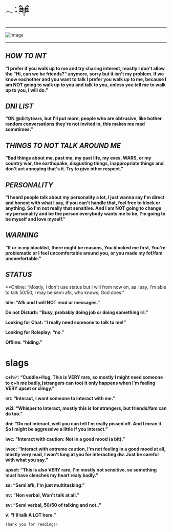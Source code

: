 ## 𓂃 ࣪˖ ִֶཐི༏ཋྀ󠀮

***
![Image](https://github.com/user-attachments/assets/55680c04-bf7c-4b62-ab23-b7b2a59b9ce5)
***
## ***HOW TO INT***

**“I prefer if you walk up to me and try sharing interest, mostly I don't allow the "Hi, can we be friends?" anymore, sorry but it isn't my problem. If we know eachother and you want to talk I prefer you walk up to me, because I am NOT going to walk up to you and talk to you, unless you tell me to walk up to you, I will do.”** 

## ***DNI LIST***

**“ON @dirtytears, but I'll put more, people who are obtrusive, like bother random conversations they're not invited in, this makes me mad sometimes.”**

## ***THINGS TO NOT TALK AROUND ME***

**“Bad things about me, past me, my past life, my exes, WARS, or my country war, the earthquake, disgusting things, inappropriate things and don't act annoying that's it. Try to give other respect.”**

## ***PERSONALITY***

**“I heard people talk about my personality a lot, I just wanna say I'm direct and honest with what I say, if you can't handle that, feel free to block or anything. So I'm not really that sensitive. And I am NOT going to change my personality and be the person everybody wants me to be, I'm going to be myself and love myself.”**

## ***WARNING***

**“If ur in my blocklist, there might be reasons, You blocked me first, You're problematic or I feel uncomfortable around you, or you made my fof/fam uncomfortable.”**

## ***STATUS***

**Online: “Mostly, I don't use status but I will from now on, as I say, I'm able to talk 50/50, I may be semi afk, who knows, God does.”

**Idle: “Afk and I will NOT read ur messages.”**

**Do not Disturb: “Busy, probably doing job or doing something irl.”**

**Looking for Chat: “I really need someone to talk to me!”**

**Looking for Roleplay: “no.”**

**Offline: “hiding.”**

# **slags**

**c+h✅: “Cuddle+Hug, This is VERY rare, so mostly I might need someone to c+h me badly,(strangers can too) it only happens when I'm feeling VERY upset or clingy.”**

**int: “Interact, I want someone to interact with me.”**

**w2i: “Whisper to Interact, mostly this is for strangers, but friends/fam can do too.”**

**dni: “Do not interact, well you can tell I'm really pïssed off. And I mean it. So I might be aggressive a little if you interact.”**

**iwc: “Interact with caution: Not in a good mood (a bit).”**

**iwec: “Interact with extreme caution, I'm not feeling in a good mood at all, mostly very mad, I won't lung at you for interacting dw. Just be careful with what you say.”**

**upset: “This is also VERY rare, I'm mostly not sensitive, so something must have clenches my heart realy badly.”**

**sa: “Semi afk, I'm just multitasking.”**

**nv: “Non verbal, Won't talk at all.”**

**sv: “Semi verbal, 50/50 of talking and not..”**

**v: “I'll talk A LOT here.”**




    Thank you for reading!!



